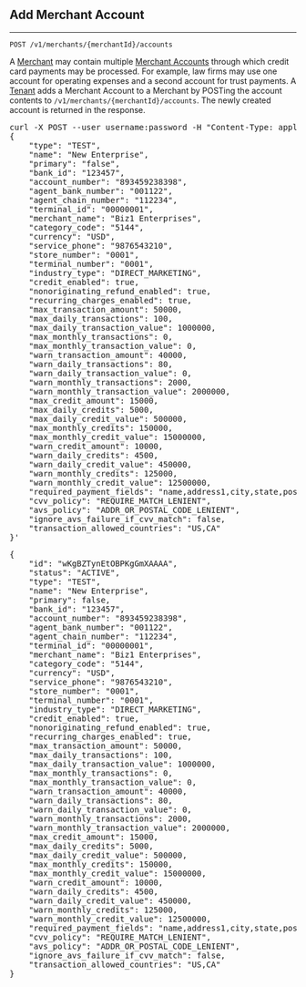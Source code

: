 Add Merchant Account
--------------------
--------------------

    POST /v1/merchants/{merchantId}/accounts

A [Merchant](types#merchant-section) may contain multiple [Merchant Accounts](types#merchantaccount-section)
through which credit card payments may be processed. For example, law firms may use one account
for operating expenses and a second account for trust payments. A [Tenant](types#tenant-section)
adds a Merchant Account to a Merchant by POSTing the account contents to
`/v1/merchants/{merchantId}/accounts`. The newly created account is returned in the response.

<div class="http-example http-request-example">
  <pre class="prettyprint">
curl -X POST --user username:password -H "Content-Type: application/json" {{site.data.variables.apiurl.gateway}}/v1/merchants/wKgeRDynFnyBPKdn4XIAAQ/accounts -d'
{
    "type": "TEST",
    "name": "New Enterprise",
    "primary": "false",
    "bank_id": "123457",
    "account_number": "893459238398",
    "agent_bank_number": "001122",
    "agent_chain_number": "112234",
    "terminal_id": "00000001",
    "merchant_name": "Biz1 Enterprises",
    "category_code": "5144",
    "currency": "USD",
    "service_phone": "9876543210",
    "store_number": "0001",
    "terminal_number": "0001",
    "industry_type": "DIRECT_MARKETING",
    "credit_enabled": true,
    "nonoriginating_refund_enabled": true,
    "recurring_charges_enabled": true,
    "max_transaction_amount": 50000,
    "max_daily_transactions": 100,
    "max_daily_transaction_value": 1000000,
    "max_monthly_transactions": 0,
    "max_monthly_transaction_value": 0,
    "warn_transaction_amount": 40000,
    "warn_daily_transactions": 80,
    "warn_daily_transaction_value": 0,
    "warn_monthly_transactions": 2000,
    "warn_monthly_transaction_value": 2000000,
    "max_credit_amount": 15000,
    "max_daily_credits": 5000,
    "max_daily_credit_value": 500000,
    "max_monthly_credits": 150000,
    "max_monthly_credit_value": 15000000,
    "warn_credit_amount": 10000,
    "warn_daily_credits": 4500,
    "warn_daily_credit_value": 450000,
    "warn_monthly_credits": 125000,
    "warn_monthly_credit_value": 12500000,
    "required_payment_fields": "name,address1,city,state,postal_code,cvv",
    "cvv_policy": "REQUIRE_MATCH_LENIENT",
    "avs_policy": "ADDR_OR_POSTAL_CODE_LENIENT",
    "ignore_avs_failure_if_cvv_match": false,
    "transaction_allowed_countries": "US,CA"
}'</pre>
</div>

<div class="http-example http-response-example">
  <pre class="prettyprint">
{
    "id": "wKgBZTynEtOBPKgGmXAAAA",
    "status": "ACTIVE",
    "type": "TEST",
    "name": "New Enterprise",
    "primary": false,
    "bank_id": "123457",
    "account_number": "893459238398",
    "agent_bank_number": "001122",
    "agent_chain_number": "112234",
    "terminal_id": "00000001",
    "merchant_name": "Biz1 Enterprises",
    "category_code": "5144",
    "currency": "USD",
    "service_phone": "9876543210",
    "store_number": "0001",
    "terminal_number": "0001",
    "industry_type": "DIRECT_MARKETING",
    "credit_enabled": true,
    "nonoriginating_refund_enabled": true,
    "recurring_charges_enabled": true,
    "max_transaction_amount": 50000,
    "max_daily_transactions": 100,
    "max_daily_transaction_value": 1000000,
    "max_monthly_transactions": 0,
    "max_monthly_transaction_value": 0,
    "warn_transaction_amount": 40000,
    "warn_daily_transactions": 80,
    "warn_daily_transaction_value": 0,
    "warn_monthly_transactions": 2000,
    "warn_monthly_transaction_value": 2000000,
    "max_credit_amount": 15000,
    "max_daily_credits": 5000,
    "max_daily_credit_value": 500000,
    "max_monthly_credits": 150000,
    "max_monthly_credit_value": 15000000,
    "warn_credit_amount": 10000,
    "warn_daily_credits": 4500,
    "warn_daily_credit_value": 450000,
    "warn_monthly_credits": 125000,
    "warn_monthly_credit_value": 12500000,
    "required_payment_fields": "name,address1,city,state,postal_code,cvv",
    "cvv_policy": "REQUIRE_MATCH_LENIENT",
    "avs_policy": "ADDR_OR_POSTAL_CODE_LENIENT",
    "ignore_avs_failure_if_cvv_match": false,
    "transaction_allowed_countries": "US,CA"
}</pre>
</div>
